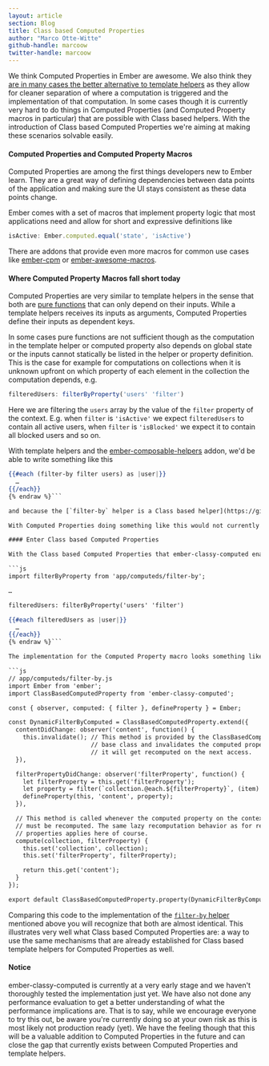 ```yaml
---
layout: article
section: Blog
title: Class based Computed Properties
author: "Marco Otte-Witte"
github-handle: marcoow
twitter-handle: marcoow
---
```


We think Computed Properties in Ember are awesome. We also think they [are in many cases the better alternative to template helpers](https://speakerdeck.com/marcoow/templates-and-logic-in-ember) as they allow for cleaner separation of where a computation is triggered and the implementation of that computation. In some cases though it is currently very hard to do things in Computed Properties (and Computed Property macros in particular) that are possible with Class based helpers. With the introduction of Class based Computed Properties we're aiming at making these scenarios solvable easily.

<!--break-->

#### Computed Properties and Computed Property Macros

Computed Properties are among the first things developers new to Ember learn. They are a great way of defining dependencies between data points of the application and making sure the UI stays consistent as these data points change.

Ember comes with a set of macros that implement property logic that most applications need and allow for short and expressive definitions like

```js
isActive: Ember.computed.equal('state', 'isActive')
```

There are addons that provide even more macros for common use cases like [ember-cpm](https://github.com/cibernox/ember-cpm) or [ember-awesome-macros](https://github.com/kellyselden/ember-awesome-macros).

#### Where Computed Property Macros fall short today

Computed Properties are very similar to template helpers in the sense that both are [pure functions](https://en.wikipedia.org/wiki/Pure_function) that can only depend on their inputs. While a template helpers receives its inputs as arguments, Computed Properties define their inputs as dependent keys.

In some cases pure functions are not sufficient though as the computation in the template helper or computed property also depends on global state or the inputs cannot statically be listed in the helper or property definition. This is the case for example for computations on collections when it is unknown upfront on which property of each element in the collection the computation depends, e.g.

```js
filteredUsers: filterByProperty('users' 'filter')
```

Here we are filtering the `users` array by the value of the `filter` property of the context. E.g. when `filter` is `'isActive'` we expect `filteredUsers` to contain all active users, when `filter` is `'isBlocked'` we expect it to contain all blocked users and so on.

With template helpers and the [ember-composable-helpers](https://github.com/DockYard/ember-composable-helpers) addon, we'd be able to write something like this

```hbs {% raw  %}
{{#each (filter-by filter users) as |user|}}
  …
{{/each}}
{% endraw %}```

and because the [`filter-by` helper is a Class based helper](https://github.com/DockYard/ember-composable-helpers/blob/master/addon/helpers/filter-by.js) this would actually work and the DOM would correctly update whenever the value of the `filter` property or e.g. the `isActive` property of any user changes.

With Computed Properties doing something like this would not currently be possible to implement (at least not as a reusable macro).

#### Enter Class based Computed Properties

With the Class based Computed Properties that ember-classy-computed enables it is actually possible now to implement something like the above mentioned `filterByProperty` macro. That computed property returned by that macro can now correctly be invalidated when any of the user's `isActive`, `isBlocked` etc. properties change although it is not actually possible to know what these properties might be at runtime. This allows keeping the filtering logic in JavaScript as opposed to in the template:

```js
import filterByProperty from 'app/computeds/filter-by';

…

filteredUsers: filterByProperty('users' 'filter')
```

```hbs {% raw %}
{{#each filteredUsers as |user|}}
  …
{{/each}}
{% endraw %}```

The implementation for the Computed Property macro looks something like this:

```js
// app/computeds/filter-by.js
import Ember from 'ember';
import ClassBasedComputedProperty from 'ember-classy-computed';

const { observer, computed: { filter }, defineProperty } = Ember;

const DynamicFilterByComputed = ClassBasedComputedProperty.extend({
  contentDidChange: observer('content', function() {
    this.invalidate(); // This method is provided by the ClassBasedComputedProperty
                       // base class and invalidates the computed property so that
                       // it will get recomputed on the next access.
  }),

  filterPropertyDidChange: observer('filterProperty', function() {
    let filterProperty = this.get('filterProperty');
    let property = filter(`collection.@each.${filterProperty}`, (item) => item.get(filterProperty));
    defineProperty(this, 'content', property);
  }),

  // This method is called whenever the computed property on the context object
  // must be recomputed. The same lazy recomputation behavior as for regular computed
  // properties applies here of course.
  compute(collection, filterProperty) {
    this.set('collection', collection);
    this.set('filterProperty', filterProperty);

    return this.get('content');
  }
});

export default ClassBasedComputedProperty.property(DynamicFilterByComputed);
```

Comparing this code to the implementation of the [`filter-by` helper](https://github.com/DockYard/ember-composable-helpers/blob/master/addon/helpers/filter-by.js) mentioned above you will recognize that both are almost identical. This illustrates very well what Class based Computed Properties are: a way to use the same mechanisms that are already established for Class based template helpers for Computed Properties as well.

#### Notice

ember-classy-computed is currently at a very early stage and we haven't thoroughly tested the implementation just yet. We have also not done any performance evaluation to get a better understanding of what the performance implications are. That is to say, while we encourage everyone to try this out, be aware you're currently doing so at your own risk as this is most likely not production ready (yet). We have the feeling though that this will be a valuable addition to Computed Properties in the future and can close the gap that currently exists between Computed Properties and template helpers.
